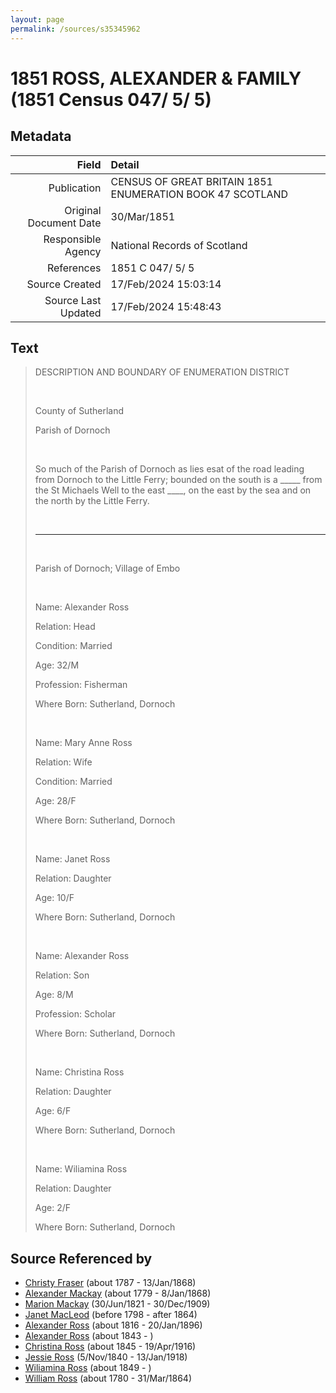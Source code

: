 ```yaml
---
layout: page
permalink: /sources/s35345962
---
```


# 1851 ROSS, ALEXANDER & FAMILY (1851 Census 047/ 5/ 5)

## Metadata

Field | Detail
---:|:---
Publication | CENSUS OF GREAT BRITAIN 1851 ENUMERATION BOOK 47 SCOTLAND
Original Document Date | 30/Mar/1851
Responsible Agency | National Records of Scotland
References | 1851 C 047/ 5/ 5
Source Created | 17/Feb/2024 15:03:14
Source Last Updated | 17/Feb/2024 15:48:43

## Text

> DESCRIPTION AND BOUNDARY OF ENUMERATION DISTRICT
>
> <br/>
>
> County of Sutherland
>
> Parish of Dornoch
>
> <br/>
>
> So much of the Parish of Dornoch as lies esat of the road leading from Dornoch to the Little Ferry; bounded on the south is a _____ from the St Michaels Well to the east ____, on the east  by the sea and on the north by the Little Ferry.
>
> <br/>
>
> ---
>
> <br/>
>
> Parish of Dornoch; Village of Embo
>
> <br/>
>
> Name: Alexander Ross
>
> Relation: Head
>
> Condition: Married
>
> Age: 32/M
>
> Profession: Fisherman
>
> Where Born: Sutherland, Dornoch
>
> <br/>
>
> Name: Mary Anne Ross
>
> Relation: Wife
>
> Condition: Married
>
> Age: 28/F
>
> Where Born: Sutherland, Dornoch
>
> <br/>
>
> Name: Janet Ross
>
> Relation: Daughter
>
> Age: 10/F
>
> Where Born: Sutherland, Dornoch
>
> <br/>
>
> Name: Alexander Ross
>
> Relation: Son
>
> Age: 8/M
>
> Profession: Scholar
>
> Where Born: Sutherland, Dornoch
>
> <br/>
>
> Name: Christina Ross
>
> Relation: Daughter
>
> Age: 6/F
>
> Where Born: Sutherland, Dornoch
>
> <br/>
>
> Name: Wiliamina Ross
>
> Relation: Daughter
>
> Age: 2/F
>
> Where Born: Sutherland, Dornoch
>

## Source Referenced by

* [Christy Fraser](../people/@45275253@-christy-fraser-b1787-d1868-1-13.md) (about 1787 - 13/Jan/1868)
* [Alexander Mackay](../people/@3089092@-alexander-mackay-b1779-d1868-1-8.md) (about 1779 - 8/Jan/1868)
* [Marion Mackay](../people/@78930004@-marion-mackay-b1821-6-30-d1909-12-30.md) (30/Jun/1821 - 30/Dec/1909)
* [Janet MacLeod](../people/@31854910@-janet-macleod-b1798-d1864.md) (before 1798 - after 1864)
* [Alexander Ross](../people/@81387900@-alexander-ross-b1816-d1896-1-20.md) (about 1816 - 20/Jan/1896)
* [Alexander Ross](../people/@17311533@-alexander-ross-b1843-d.md) (about 1843 - )
* [Christina Ross](../people/@81183416@-christina-ross-b1845-d1916-4-19.md) (about 1845 - 19/Apr/1916)
* [Jessie Ross](../people/@60546968@-jessie-ross-b1840-11-5-d1918-1-13.md) (5/Nov/1840 - 13/Jan/1918)
* [Wiliamina Ross](../people/@5241144@-wiliamina-ross-b1849-d.md) (about 1849 - )
* [William Ross](../people/@31822850@-william-ross-b1780-d1864-3-31.md) (about 1780 - 31/Mar/1864)
